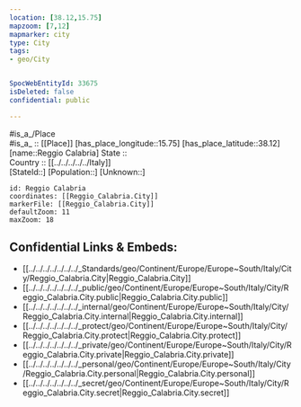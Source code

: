 ```yaml
---
location: [38.12,15.75] 
mapzoom: [7,12] 
mapmarker: city 
type: City
tags:
- geo/City


SpocWebEntityId: 33675
isDeleted: false
confidential: public

---
```

#is_a_/Place  
#is_a_ :: [[Place]] 
[has_place_longitude::15.75] 
[has_place_latitude::38.12] 
[name::Reggio Calabria] 
State ::  
Country :: [[../../../../../Italy]]  
[StateId::] 
[Population::] 
[Unknown::] 


```leaflet
id: Reggio Calabria
coordinates: [[Reggio_Calabria.City]] 
markerFile: [[Reggio_Calabria.City]] 
defaultZoom: 11 
maxZoom: 18
```


## Confidential Links & Embeds: 
- [[../../../../../../../_Standards/geo/Continent/Europe/Europe~South/Italy/City/Reggio_Calabria.City|Reggio_Calabria.City]] 
- [[../../../../../../../_public/geo/Continent/Europe/Europe~South/Italy/City/Reggio_Calabria.City.public|Reggio_Calabria.City.public]] 
- [[../../../../../../../_internal/geo/Continent/Europe/Europe~South/Italy/City/Reggio_Calabria.City.internal|Reggio_Calabria.City.internal]] 
- [[../../../../../../../_protect/geo/Continent/Europe/Europe~South/Italy/City/Reggio_Calabria.City.protect|Reggio_Calabria.City.protect]] 
- [[../../../../../../../_private/geo/Continent/Europe/Europe~South/Italy/City/Reggio_Calabria.City.private|Reggio_Calabria.City.private]] 
- [[../../../../../../../_personal/geo/Continent/Europe/Europe~South/Italy/City/Reggio_Calabria.City.personal|Reggio_Calabria.City.personal]] 
- [[../../../../../../../_secret/geo/Continent/Europe/Europe~South/Italy/City/Reggio_Calabria.City.secret|Reggio_Calabria.City.secret]] 
